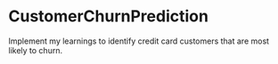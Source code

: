 # CustomerChurnPrediction
Implement my learnings to identify credit card customers that are most likely to churn.
